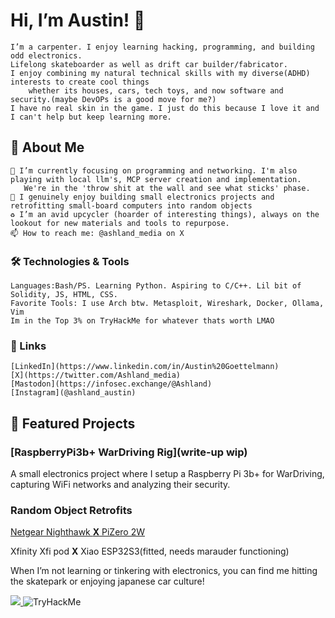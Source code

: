 # Hi, I’m Austin! 👋

    I’m a carpenter. I enjoy learning hacking, programming, and building odd electronics. 
    Lifelong skateboarder as well as drift car builder/fabricator. 
    I enjoy combining my natural technical skills with my diverse(ADHD) interests to create cool things 
        whether its houses, cars, tech toys, and now software and security.(maybe DevOPs is a good move for me?) 
    I have no real skin in the game. I just do this because I love it and I can't help but keep learning more. 
                    
                            
    
## **🚀 About Me**

    🌱 I’m currently focusing on programming and networking. I'm also playing with local llm's, MCP server creation and implementation.
       We're in the 'throw shit at the wall and see what sticks' phase. 
    🔧 I genuinely enjoy building small electronics projects and retrofitting small-board computers into random objects
    ♻️ I’m an avid upcycler (hoarder of interesting things), always on the lookout for new materials and tools to repurpose.
    📫 How to reach me: @ashland_media on X

### 🛠️ Technologies & Tools
                
    Languages:Bash/PS. Learning Python. Aspiring to C/C++. Lil bit of Solidity, JS, HTML, CSS.
    Favorite Tools: I use Arch btw. Metasploit, Wireshark, Docker, Ollama, Vim
    Im in the Top 3% on TryHackMe for whatever thats worth LMAO

### 🔗 Links

    [LinkedIn](https://www.linkedin.com/in/Austin%20Goettelmann)
    [X](https://twitter.com/Ashland_media)
    [Mastodon](https://infosec.exchange/@Ashland)
    [Instagram](@ashland_austin)

## 📌 Featured Projects
### [RaspberryPi3b+ WarDriving Rig](write-up wip)

A small electronics project where I setup a Raspberry Pi 3b+ for WarDriving, capturing WiFi networks and analyzing their security.

### Random Object Retrofits
[Netgear Nighthawk **X** PiZero 2W](https://github.com/Ashland-jp/NetgearPiZero2W/tree/main/README.md)

Xfinity Xfi pod **X** Xiao ESP32S3(fitted, needs marauder functioning)

When I’m not learning or tinkering with electronics, you can find me hitting the skatepark or enjoying japanese car culture!

<a href="https://wigle.net">
<img border="0" src="https://wigle.net/bi/k1XMa_l2mdT+7sn2OV9J0w.png">
</a> <img src="https://tryhackme-badges.s3.amazonaws.com/AshlandS13.png" alt="TryHackMe">
 
